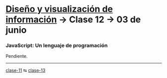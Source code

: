 # [Diseño y visualización de información](https://github.com/profesorfaco/troncal/) → Clase 12 → 03 de junio

### JavaScript: Un lenguaje de programación

Pendiente.
_ _ _ _ 

[clase-11](https://github.com/profesorfaco/troncal/blob/main/clase-11/README.md) ⇆ [clase-13](https://github.com/profesorfaco/troncal/blob/main/clase-13/README.md)
